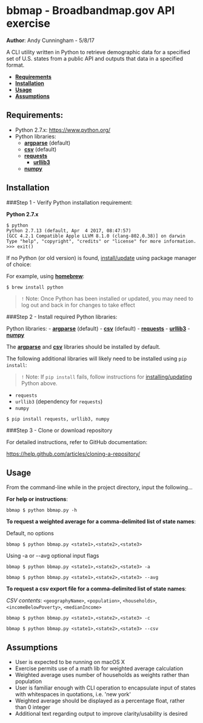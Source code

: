 # bbmap - Broadbandmap.gov API exercise

**Author**: Andy Cunningham - 5/8/17

A CLI utility written in Python to retrieve demographic data for a specified set of U.S. states from a public API and outputs that data in a specified format.

- **[Requirements](https://github.com/acunning1/bbmap#requirements)**
- **[Installation](https://github.com/acunning1/bbmap#installation)**
- **[Usage](https://github.com/acunning1/bbmap#usage)**
- **[Assumptions](https://github.com/acunning1/bbmap#assumptions)**

## Requirements:
- Python 2.7.x: https://www.python.org/
- Python libraries:
    - **[argparse](https://docs.python.org/3/library/argparse.html)** (default)
    - **[csv](https://docs.python.org/3/library/csv.html)** (default)
    - **[requests](http://docs.python-requests.org/en/master/)**
      - **[urllib3](https://urllib3.readthedocs.io/en/latest/)**
    - **[numpy](http://www.numpy.org/)**

## Installation

###Step 1 - Verify Python installation requirement:

**Python 2.7.x**

```
$ python
Python 2.7.13 (default, Apr  4 2017, 08:47:57)
[GCC 4.2.1 Compatible Apple LLVM 8.1.0 (clang-802.0.38)] on darwin
Type "help", "copyright", "credits" or "license" for more information.
>>> exit()
```

If no Python (or old version) is found, [install/update](http://docs.python-guide.org/en/latest/starting/installation/) using package manager of choice:

For example, using **[homebrew](https://brew.sh/)**:

```
$ brew install python
```

>`!` Note: Once Python has been installed or updated, you may need to log out and back in for changes to take effect

###Step 2 - Install required Python libraries:

Python libraries:
    - **[argparse](https://docs.python.org/3/library/argparse.html)** (default)
    - **[csv](https://docs.python.org/3/library/csv.html)** (default)
    - **[requests](http://docs.python-requests.org/en/master/)**
      - **[urllib3](https://urllib3.readthedocs.io/en/latest/)**
    - **[numpy](http://www.numpy.org/)**

The **[argparse](https://docs.python.org/3/library/argparse.html)** and **[csv](https://docs.python.org/3/library/csv.html)** libraries should be installed by default.

The following additional libraries will likely need to be installed using `pip install`:

>`!` Note: If `pip install` fails, follow instructions for [installing/updating](http://docs.python-guide.org/en/latest/starting/installation/) Python above.

- `requests`
- `urllib3` (dependency for `requests`)
- `numpy`

```
$ pip install requests, urllib3, numpy
```

###Step 3 - Clone or download repository

For detailed instructions, refer to GitHub documentation:

https://help.github.com/articles/cloning-a-repository/

## Usage

From the command-line while in the project directory, input the following...

**For help or instructions**:

```
bbmap $ python bbmap.py -h
```

**To request a weighted average for a comma-delimited list of state names**:

Default, no options

```
bbmap $ python bbmap.py <state1>,<state2>,<state3>
```

Using -a or --avg optional input flags

```
bbmap $ python bbmap.py <state1>,<state2>,<state3> -a
```
```
bbmap $ python bbmap.py <state1>,<state2>,<state3> --avg
```

**To request a csv export file for a comma-delimited list of state names**:

*CSV contents*:
`<geographyName>`, `<population>`, `<households>`, `<incomeBelowPoverty>`, `<medianIncome>`

```
bbmap $ python bbmap.py <state1>,<state2>,<state3> -c
```

```
bbmap $ python bbmap.py <state1>,<state2>,<state3> --csv
```

## Assumptions
- User is expected to be running on macOS X
- Exercise permits use of a math lib for weighted average calculation
- Weighted average uses number of households as weights rather than population
- User is familiar enough with CLI operation to encapsulate input of states with whitespaces in quotations, i.e. 'new york'
- Weighted average should be displayed as a percentage float, rather than 0 integer
- Additional text regarding output to improve clarity/usability is desired
